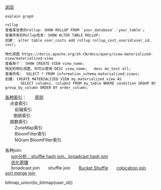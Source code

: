 [返回](/doris/index)

```
explain graph

rollup
查看某张表的rollup: SHOW ROLLUP FROM `your_database`.`your_table`;
查看所有的Rollup信息: SHOW ALTER TABLE ROLLUP;
创建： alter table user_costs add rollup rollup_cost_userid(user_id, cos);

物化视图 https://doris.apache.org/zh-CN/docs/query/view-materialized-view/materialized-view
查看单个： SHOW CREATE VIEW view_name; 
特定的物化视图，你可以使用 DESC view_name;   desc mv_test all;
查看所有:  SELECT * FROM information_schema.materialized_views; 
创建: CREATE MATERIALIZED VIEW my_materialized_view AS
       SELECT column1, column2 FROM my_table WHERE condition GROUP BY group_by_column ORDER BY order_column;
```

[各种索引](https://doris.apache.org/zh-CN/docs/table-design/index/index-overview)： &nbsp; &nbsp; &nbsp; [原则](index-yuanzhe)<br>
&nbsp; &nbsp;   点查索引:<br>
&nbsp; &nbsp; &nbsp; &nbsp;     前缀索引<br>
&nbsp; &nbsp;&nbsp; &nbsp;      倒排索引<br>
&nbsp; &nbsp;   跳数索引:<br>
&nbsp; &nbsp; &nbsp; &nbsp;     ZoneMap索引<br>
&nbsp; &nbsp; &nbsp; &nbsp;     BloomFilter索引<br>
&nbsp; &nbsp; &nbsp; &nbsp;     NGram BloomFilter索引<br>



各种join:<br>
 &nbsp;&nbsp;&nbsp;&nbsp; 
[join分析：shuffle hash join、broadcast hash join](https://www.cnblogs.com/tgzhu/p/15211820.html) <br>
 &nbsp;&nbsp;&nbsp;&nbsp; 
[优化原理](https://doris.apache.org/zh-CN/docs/query/join-optimization/doris-join-optimization/)<br>
 &nbsp;&nbsp;&nbsp;&nbsp; 
broadcast join &nbsp;&nbsp;&nbsp;&nbsp;&nbsp; 
shuffle join &nbsp;&nbsp;&nbsp;&nbsp;&nbsp; 
[Bucket Shuffle](bucket-shuffle) &nbsp;&nbsp;&nbsp;&nbsp;&nbsp; 
[colocation join](colocation-join/index) &nbsp;&nbsp;&nbsp;&nbsp;&nbsp; 
[sort merge join](sort-merge-join)



bitmap_union(to_bitmap(user_id))